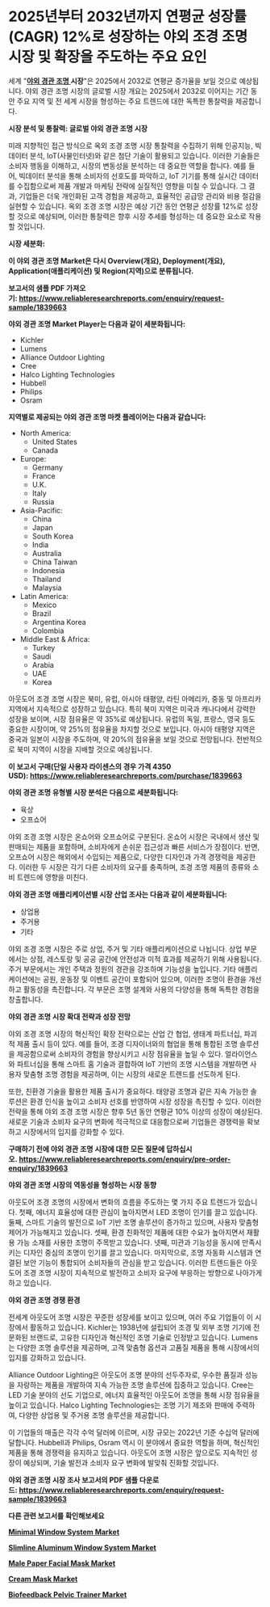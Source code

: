 <p><h1>2025년부터 2032년까지 연평균 성장률(CAGR) 12%로 성장하는 야외 조경 조명 시장 및 확장을 주도하는 주요 요인</h1></p><p>세계 "<strong><a href="https://www.reliableresearchreports.com/outdoor-landscape-lighting-r1839663?utm_campaign=105&utm_medium=8&utm_source=Github&utm_content=ia&utm_term=10022025&utm_id=outdoor-landscape-lighting">야외 경관 조명&nbsp;</a></strong><strong>시장</strong>"은 2025에서 2032로 연평균 증가율을 보일 것으로 예상됩니다. 야외 경관 조명 시장의 글로벌 시장 개요는 2025에서 2032로 이어지는 기간 동안 주요 지역 및 전 세계 시장을 형성하는 주요 트렌드에 대한 독특한 통찰력을 제공합니다.</p>
<p><strong>시장 분석 및 통찰력: 글로벌 야외 경관 조명 시장</strong></p>
<p><p>미래 지향적인 접근 방식으로 옥외 조경 조명 시장 통찰력을 수집하기 위해 인공지능, 빅데이터 분석, IoT(사물인터넷)와 같은 첨단 기술이 활용되고 있습니다. 이러한 기술들은 소비자 행동을 이해하고, 시장의 변동성을 분석하는 데 중요한 역할을 합니다. 예를 들어, 빅데이터 분석을 통해 소비자의 선호도를 파악하고, IoT 기기를 통해 실시간 데이터를 수집함으로써 제품 개발과 마케팅 전략에 실질적인 영향을 미칠 수 있습니다. 그 결과, 기업들은 더욱 개인화된 고객 경험을 제공하고, 효율적인 공급망 관리와 비용 절감을 실현할 수 있습니다. 옥외 조경 조명 시장은 예상 기간 동안 연평균 성장률 12%로 성장할 것으로 예상되며, 이러한 통찰력은 향후 시장 추세를 형성하는 데 중요한 요소로 작용할 것입니다.</p><a href="%7CAUTHORITHY_DOMAIN_URL%7C?utm_campaign=105&utm_medium=8&utm_source=Github&utm_content=ia&utm_term=10022025&utm_id=outdoor-landscape-lighting"></a></p>
<p><strong>시장 세분화:</strong></p>
<p><strong>이 야외 경관 조명 Market은 다시 Overview(개요), Deployment(개요), Application(애플리케이션) 및 Region(지역)으로 분류됩니다.</strong></p>
<p><strong>보고서의 샘플 PDF 가져오기:&nbsp;<a href="https://www.reliableresearchreports.com/enquiry/request-sample/1839663?utm_campaign=105&utm_medium=8&utm_source=Github&utm_content=ia&utm_term=10022025&utm_id=outdoor-landscape-lighting">https://www.reliableresearchreports.com/enquiry/request-sample/1839663</a></strong><strong></strong></p>
<p><strong>야외 경관 조명 Market Player는 다음과 같이 세분화됩니다:</strong></p>
<p><ul><li>Kichler</li><li>Lumens</li><li>Alliance Outdoor Lighting</li><li>Cree</li><li>Halco Lighting Technologies</li><li>Hubbell</li><li>Philips</li><li>Osram</li></ul></p>
<p><strong>지역별로 제공되는 야외 경관 조명 마켓 플레이어는 다음과 같습니다:</strong></p>
<p><ul>
    <li>
        North America:
        <ul>
            <li>United States</li>
            <li>Canada</li>
        </ul>
    </li>
    <li>
        Europe:
        <ul>
            <li>Germany</li>
            <li>France</li>
            <li>U.K.</li>
            <li>Italy</li>
            <li>Russia</li>
        </ul>
    </li>
    <li>
        Asia-Pacific:
        <ul>
            <li>China</li>
            <li>Japan</li>
            <li>South Korea</li>
            <li>India</li>
            <li>Australia</li>
            <li>China Taiwan</li>
            <li>Indonesia</li>
            <li>Thailand</li>
            <li>Malaysia</li>
        </ul>
    </li>
    <li>
        Latin America:
        <ul>
            <li>Mexico</li>
            <li>Brazil</li>
            <li>Argentina Korea</li>
            <li>Colombia</li>
        </ul>
    </li>
    <li>
        Middle East & Africa:
        <ul>
            <li>Turkey</li>
            <li>Saudi</li>
            <li>Arabia</li>
            <li>UAE</li>
            <li>Korea</li>
        </ul>
    </li>
    </ul></p>
<p><p>아웃도어 조경 조명 시장은 북미, 유럽, 아시아 태평양, 라틴 아메리카, 중동 및 아프리카 지역에서 지속적으로 성장하고 있습니다. 특히 북미 지역은 미국과 캐나다에서 강력한 성장을 보이며, 시장 점유율은 약 35%로 예상됩니다. 유럽의 독일, 프랑스, 영국 등도 중요한 시장이며, 약 25%의 점유율을 차지할 것으로 보입니다. 아시아 태평양 지역은 중국과 일본이 시장을 주도하며, 약 20%의 점유율을 보일 것으로 전망됩니다. 전반적으로 북미 지역이 시장을 지배할 것으로 예상됩니다.</p></p>
<p><strong>이 보고서 구매(단일 사용자 라이센스의 경우 가격 4350 USD):&nbsp;<a href="https://www.reliableresearchreports.com/purchase/1839663?utm_campaign=105&utm_medium=8&utm_source=Github&utm_content=ia&utm_term=10022025&utm_id=outdoor-landscape-lighting">https://www.reliableresearchreports.com/purchase/1839663</a></strong></p>
<p><strong>야외 경관 조명 유형별 시장 분석은 다음으로 세분화됩니다:</strong></p>
<p><ul><li>육상</li><li>오프쇼어</li></ul></p>
<p><p>야외 조경 조명 시장은 온쇼어와 오프쇼어로 구분된다. 온쇼어 시장은 국내에서 생산 및 판매되는 제품을 포함하며, 소비자에게 손쉬운 접근성과 빠른 서비스가 장점이다. 반면, 오프쇼어 시장은 해외에서 수입되는 제품으로, 다양한 디자인과 가격 경쟁력을 제공한다. 이러한 두 시장은 각기 다른 소비자의 요구를 충족하며, 조경 조명 제품의 종류와 소비 트렌드에 영향을 미친다.</p></p>
<p><strong>야외 경관 조명 애플리케이션별 시장 산업 조사는 다음과 같이 세분화됩니다:</strong></p>
<p><ul><li>상업용</li><li>주거용</li><li>기타</li></ul></p>
<p><p>야외 조경 조명 시장은 주로 상업, 주거 및 기타 애플리케이션으로 나뉩니다. 상업 부문에서는 상점, 레스토랑 및 공공 공간에 안전성과 미적 효과를 제공하기 위해 사용됩니다. 주거 부문에서는 개인 주택과 정원의 경관을 강조하며 기능성을 높입니다. 기타 애플리케이션에는 공원, 운동장 및 이벤트 공간이 포함되어 있으며, 이러한 조명이 환경을 개선하고 활동성을 촉진합니다. 각 부문은 조명 설계와 사용의 다양성을 통해 독특한 경험을 창출합니다.</p></p>
<p><strong>야외 경관 조명 시장 확대 전략과 성장 전망</strong></p>
<p><p>야외 조경 조명 시장의 혁신적인 확장 전략으로는 산업 간 협업, 생태계 파트너십, 파괴적 제품 출시 등이 있다. 예를 들어, 조경 디자이너와의 협업을 통해 통합된 조명 솔루션을 제공함으로써 소비자의 경험을 향상시키고 시장 점유율을 높일 수 있다. 얼라이언스와 파트너십을 통해 스마트 홈 기술과 결합하여 IoT 기반의 조명 시스템을 개발하면 사용자 맞춤형 조명 경험을 제공하며, 이는 시장의 새로운 트렌드를 선도하게 된다.</p><p>또한, 친환경 기술을 활용한 제품 출시가 중요하다. 태양광 조명과 같은 지속 가능한 솔루션은 환경 인식을 높이고 소비자 선호를 반영하여 시장 성장을 촉진할 수 있다. 이러한 전략을 통해 야외 조경 조명 시장은 향후 5년 동안 연평균 10% 이상의 성장이 예상된다. 새로운 기술과 소비자 요구의 변화에 적극적으로 대응함으로써 기업들은 경쟁력을 확보하고 시장에서의 입지를 강화할 수 있다.</p></p>
<p><strong>구매하기 전에 야외 경관 조명 시장에 대한 모든 질문에 답하십시오.&nbsp;<a href="https://www.reliableresearchreports.com/enquiry/pre-order-enquiry/1839663?utm_campaign=105&utm_medium=8&utm_source=Github&utm_content=ia&utm_term=10022025&utm_id=outdoor-landscape-lighting">https://www.reliableresearchreports.com/enquiry/pre-order-enquiry/1839663</a></strong><strong></strong></p>
<p><strong>야외 경관 조명 시장의 역동성을 형성하는 시장 동향</strong></p>
<p><p>아웃도어 조경 조명의 시장에서 변화의 흐름을 주도하는 몇 가지 주요 트렌드가 있습니다. 첫째, 에너지 효율성에 대한 관심이 높아지면서 LED 조명이 인기를 끌고 있습니다. 둘째, 스마트 기술의 발전으로 IoT 기반 조명 솔루션이 증가하고 있으며, 사용자 맞춤형 제어가 가능해지고 있습니다. 셋째, 환경 친화적인 제품에 대한 수요가 높아지면서 재활용 가능 소재를 사용한 조명이 주목받고 있습니다. 넷째, 미관과 기능성을 동시에 만족시키는 디자인 중심의 조명이 인기를 끌고 있습니다. 마지막으로, 조명 자동화 시스템과 연결된 보안 기능이 통합되어 소비자들의 관심을 받고 있습니다. 이러한 트렌드들은 아웃도어 조경 조명 시장이 지속적으로 발전하고 소비자 요구에 부응하는 방향으로 나아가게 하고 있습니다.</p></p>
<p><strong>야외 경관 조명 경쟁 환경</strong></p>
<p><p>전세계 아웃도어 조명 시장은 꾸준한 성장세를 보이고 있으며, 여러 주요 기업들이 이 시장에서 활동하고 있습니다. Kichler는 1938년에 설립되어 조경 및 외부 조명 기기에 전문화된 브랜드로, 고유한 디자인과 혁신적인 조명 기술로 인정받고 있습니다. Lumens는 다양한 조명 솔루션을 제공하며, 고객 맞춤형 옵션과 고품질 제품을 통해 시장에서의 입지를 강화하고 있습니다.</p><p>Alliance Outdoor Lighting은 아웃도어 조명 분야의 선두주자로, 우수한 품질과 성능을 자랑하는 제품을 개발하여 지속 가능한 조명 솔루션에 집중하고 있습니다. Cree는 LED 기술 분야의 선도 기업으로, 에너지 효율적인 아웃도어 조명을 통해 시장 점유율을 높이고 있습니다. Halco Lighting Technologies는 조명 기기 제조와 판매에 주력하여, 다양한 상업용 및 주거용 조명 솔루션을 제공합니다.</p><p>이 기업들의 매출은 각각 수억 달러에 이르며, 시장 규모는 2022년 기준 수십억 달러에 달합니다. Hubbell과 Philips, Osram 역시 이 분야에서 중요한 역할을 하며, 혁신적인 제품을 통해 경쟁력을 유지하고 있습니다. 아웃도어 조명 시장은 앞으로도 지속적인 성장이 예상되며, 기술 발전과 소비자 요구 변화에 발맞춰 진화할 것입니다.</p></p>
<p><strong>야외 경관 조명 시장 조사 보고서의 PDF 샘플 다운로드:&nbsp;<a href="https://www.reliableresearchreports.com/enquiry/request-sample/1839663?utm_campaign=105&utm_medium=8&utm_source=Github&utm_content=ia&utm_term=10022025&utm_id=outdoor-landscape-lighting">https://www.reliableresearchreports.com/enquiry/request-sample/1839663</a></strong></p>
<p><strong></strong></p>
<p><strong></strong></p>
<p><strong></strong></p>
<p><strong></strong></p>
<p><strong>다른 관련 보고서를 확인해보세요</strong></p>
<p><strong><p><a href="https://github.com/ariyilmelzar/Market-Research-Report-List-1/blob/main/minimal-window-system-market.md?utm_campaign=105&utm_medium=8&utm_source=Github&utm_content=ia&utm_term=10022025&utm_id=outdoor-landscape-lighting">Minimal Window System Market</a></p><p><a href="https://github.com/boluluhabeel/Market-Research-Report-List-1/blob/main/slimline-aluminum-window-system-market.md?utm_campaign=105&utm_medium=8&utm_source=Github&utm_content=ia&utm_term=10022025&utm_id=outdoor-landscape-lighting">Slimline Aluminum Window System Market</a></p><p><a href="https://github.com/lalolatiot/Market-Research-Report-List-1/blob/main/male-paper-facial-mask-market.md?utm_campaign=105&utm_medium=8&utm_source=Github&utm_content=ia&utm_term=10022025&utm_id=outdoor-landscape-lighting">Male Paper Facial Mask Market</a></p><p><a href="https://github.com/zurubting/Market-Research-Report-List-1/blob/main/cream-mask-market.md?utm_campaign=105&utm_medium=8&utm_source=Github&utm_content=ia&utm_term=10022025&utm_id=outdoor-landscape-lighting">Cream Mask Market</a></p><p><a href="https://github.com/duscarajlha/Market-Research-Report-List-1/blob/main/biofeedback-pelvic-trainer-market.md?utm_campaign=105&utm_medium=8&utm_source=Github&utm_content=ia&utm_term=10022025&utm_id=outdoor-landscape-lighting">Biofeedback Pelvic Trainer Market</a></p></strong></p>
